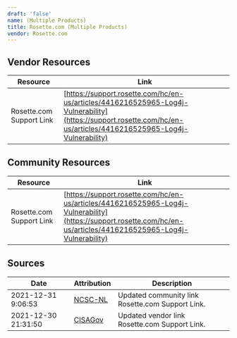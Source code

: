 ```yaml
---
draft: 'false'
name: (Multiple Products)
title: Rosette.com (Multiple Products)
vendor: Rosette.com
---
```


## Vendor Resources
| Resource | Link |
| --- | --- |
| Rosette.com Support Link | [https://support.rosette.com/hc/en-us/articles/4416216525965-Log4j-Vulnerability](https://support.rosette.com/hc/en-us/articles/4416216525965-Log4j-Vulnerability) |

## Community Resources
| Resource | Link |
| --- | --- |
| Rosette.com Support Link | [https://support.rosette.com/hc/en-us/articles/4416216525965-Log4j-Vulnerability](https://support.rosette.com/hc/en-us/articles/4416216525965-Log4j-Vulnerability) |


## Sources
| Date | Attribution | Description |
| --- | --- | --- |
| 2021-12-31 9:06:53 | [NCSC-NL](https://github.com/NCSC-NL/log4shell/blob/main/software/README.md) | Updated community link Rosette.com Support Link.  |
| 2021-12-30 21:31:50 | [CISAGov](https://raw.githubusercontent.com/cisagov/log4j-affected-db/develop/README.md) | Updated vendor link Rosette.com Support Link.  |
